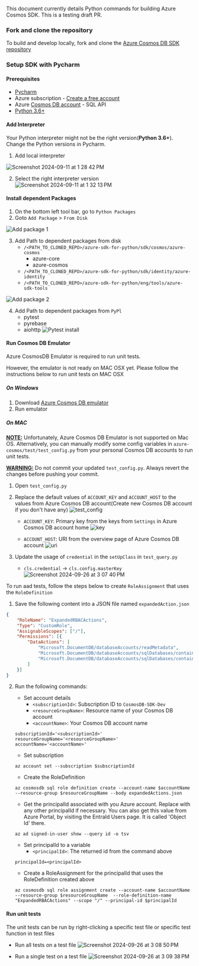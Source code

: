 This document currently details Python commands for building Azure Cosmos SDK.
This is a testing draft PR.

### Fork and clone the repository
To build and develop locally, fork and clone the [Azure Cosmos DB SDK repository][cosmos_db_sdk_repo]

### Setup SDK with Pycharm

#### Prerequisites
* [Pycharm][pycharm]
* Azure subscription - [Create a free account][azure_sub]
* Azure [Cosmos DB account][cosmos_account] - SQL API
* [Python 3.6+][python]

#### Add Interpreter
Your Python interpreter might not be the right version(**Python 3.6+**). Change the Python versions in Pycharm.
1. Add local interpreter

![Screenshot 2024-09-11 at 1 28 42 PM](https://github.com/user-attachments/assets/93b0815b-72e7-40ac-b865-c4f00c7627fa)

2. Select the right interpreter version
![Screenshot 2024-09-11 at 1 32 13 PM](https://github.com/user-attachments/assets/a4a881df-6e37-4a09-884c-dcece4daeefd)

#### Install dependent Packages
1. On the bottom left tool bar, go to `Python Packages`
2. Goto `Add Package` > `From Disk`

![Add package 1](https://github.com/user-attachments/assets/915883ff-f4bb-4a0b-94c0-eebeba740dc3)

3. Add Path to dependent packages from disk
   * `/<PATH_TO_CLONED_REPO>/azure-sdk-for-python/sdk/cosmos/azure-cosmos`
     * azure-core
     * azure-cosmos
   * `/<PATH_TO_CLONED_REPO>/azure-sdk-for-python/sdk/identity/azure-identity`
   * `/<PATH_TO_CLONED_REPO>/azure-sdk-for-python/eng/tools/azure-sdk-tools`

![Add package 2](https://github.com/user-attachments/assets/8c97f03a-8c74-48b5-a194-457815f3260b)

4. Add Path to dependent packages from `PyPl`
   * pytest
   * pyrebase
   * aiohttp
![Pytest install](https://github.com/user-attachments/assets/0c39d706-2c78-4e62-9b0a-9604d088c6f9)

#### Run Cosmos DB Emulator
Azure CosmosDB Emulator is required to run unit tests.

However, the emulator is not ready on MAC OSX yet. Please follow the instructions below to run unit tests on MAC OSX

##### On Windows
1. Download [Azure Cosmos DB emulator][cosmos_db_emulator]
2. Run emulator

##### On MAC
**<u>NOTE:</u>** Unfortunately, Azure Cosmos DB Emulator is not supported on Mac OS. Alternatively, you can manually modify some config variables in `azure-cosmos/test/test_config.py` from your personal Cosmos DB accounts to run unit tests.

**<u>WARNING:</u>** Do not commit your updated `test_config.py`. Always revert the changes before pushing your commit.

1. Open `test_config.py`
2. Replace the default values of `ACCOUNT_KEY` and `ACCOUNT_HOST` to the values from Azure Cosmos DB account(Create new Cosmos DB account if you don't have any)
![test_config](https://github.com/user-attachments/assets/39574123-43bc-48dd-bd85-31097b6625ff)

    - `ACCOUNT_KEY`: Primary key from the keys from `Settings` in Azure Cosmos DB account home
![key](https://github.com/user-attachments/assets/145971bc-c28a-4df7-9e88-196fa15254b6)

    - `ACCOUNT_HOST`: URI from the overview page of Azure Cosmos DB account
![uri](https://github.com/user-attachments/assets/034a700d-47c7-41ee-90cd-afd534729d37)

3. Update the usage of `credential` in the `setUpClass` in `test_query.py`
    - `cls.credential` -> `cls.config.masterKey`
![Screenshot 2024-09-26 at 3 07 40 PM](https://github.com/user-attachments/assets/146cb09e-2123-4784-831b-4e731376ea92)

To run aad tests, follow the steps below to create `RoleAssignment` that uses the `RoleDefinition`
1. Save the following content into a JSON file named `expandedAction.json`
```json
{
    "RoleName": "ExpandedRBACActions",
    "Type": "CustomRole",
    "AssignableScopes": ["/"],
    "Permissions": [{
        "DataActions": [
            "Microsoft.DocumentDB/databaseAccounts/readMetadata",
            "Microsoft.DocumentDB/databaseAccounts/sqlDatabases/containers/*",
            "Microsoft.DocumentDB/databaseAccounts/sqlDatabases/containers/items/*"
        ]
    }]
}
```
2. Run the following commands:
   - Set account details
     - `<subscriptionId>`: Subscription ID to `CosmosDB-SDK-Dev`
     - `<resourceGroupName>`: Resource name of your Cosmos DB account
     - `<accountName>`: Your Cosmos DB account name
    ```shell
    subscriptionId='<subscriptionId>'
    resourceGroupName='<resourceGroupName>'
    accountName='<accountName>'
    ```

   - Set subscription
    ```shell
    az account set --subscription $subscriptionId
    ```

    - Create the RoleDefinition
    ```shell
    az cosmosdb sql role definition create --account-name $accountName --resource-group $resourceGroupName --body expandedActions.json
    ```

    - Get the principalId associated with you Azure account. Replace with any other principalId if necessary. You can also get this value from Azure Portal, by visiting the EntraId Users page. It is called 'Object Id' there.
    ```shell
    az ad signed-in-user show --query id -o tsv
    ```

    - Set principalId to a variable
      - `<principalId>`: The returned id from the command above
    ```shell
    principalId=<principalId>
    ```

    - Create a RoleAssignment for the principalId that uses the RoleDefinition created above
    ```shell
    az cosmosdb sql role assignment create --account-name $accountName --resource-group $resourceGroupName  --role-definition-name "ExpandedRBACActions" --scope "/" --principal-id $principalId
    ```
#### Run unit tests
The unit tests can be run by right-clicking a specific test file or specific test function in test files

- Run all tests on a test file
![Screenshot 2024-09-26 at 3 08 50 PM](https://github.com/user-attachments/assets/c47760fc-8302-4c52-8826-23c81d13b123)

- Run a single test on a test file
![Screenshot 2024-09-26 at 3 09 38 PM](https://github.com/user-attachments/assets/65d01c13-82b7-4485-9103-fd7b8bde71fb)

<!-- LINKS -->
[cosmos_db_sdk_repo]: https://github.com/Azure/azure-sdk-for-python
[azure_sub]: https://azure.microsoft.com/free/
[cosmos_account]: https://learn.microsoft.com/azure/cosmos-db/account-overview
[python]: https://www.python.org/downloads/
[pycharm]: https://www.jetbrains.com/pycharm/
[cosmos_db_emulator]: https://learn.microsoft.com/azure/cosmos-db/emulator

